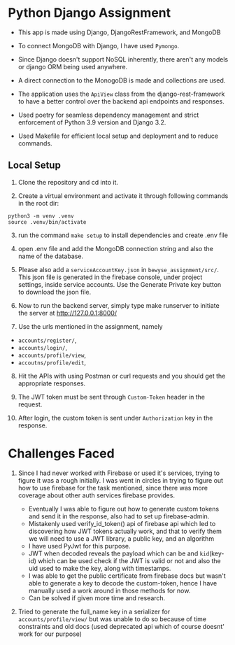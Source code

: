 # Python Django Assignment

- This app is made using Django, DjangoRestFramework, and MongoDB

- To connect MongoDB with Django, I have used `Pymongo`.

- Since Django doesn't support NoSQL inherently, there aren't any models or django ORM being used anywhere.

- A direct connection to the MonogoDB is made and collections are used.

- The application uses the `ApiView` class from the django-rest-framework to have a better control over the backend api endpoints and responses.

- Used poetry for seamless dependency management and strict enforcement of Python 3.9 version and Django 3.2.

- Used Makefile for efficient local setup and deployment and to reduce commands.
## Local Setup

1) Clone the repository and cd into it.

2) Create a virtual environment and activate it through following commands in the root dir:
```
python3 -m venv .venv
source .venv/bin/activate
```
3) run the command `make setup` to install dependencies and create .env file

4) open .env file and add the MongoDB connection string and also the name of the database.

5) Please also add a `serviceAccountKey.json` in `bewyse_assignment/src/`. This json file is generated in the firebase console, under project settings, inside service accounts. Use the Generate Private key button to download the json file.

6) Now to run the backend server, simply type make runserver to initiate the server at http://127.0.0.1:8000/

7) Use the urls mentioned in the assignment, namely
 - `accounts/register/`,
 - `accounts/login/`,
 - `accounts/profile/view`,
 - `accoutns/profile/edit`,

 8) Hit the APIs with using Postman or curl requests and you should get the appropriate responses.

 9) The JWT token must be sent through `Custom-Token` header in the request.

 10) After login, the custom token is sent under `Authorization` key in the response.


# Challenges Faced

1) Since I had never worked with Firebase or used it's services, trying to figure it was a rough initially. I was went in circles in trying to figure out how to use firebase for the task mentioned, since there was more coverage about other auth services firebase provides.

    - Eventually I was able to figure out how to generate custom tokens and send it in the response, also had to set up firebase-admin.
    - Mistakenly used verify_id_token() api of firebase api which led to discovering how JWT tokens actually work, and that to verify them we will need to use a JWT library, a public key, and an algorithm
    - I have used PyJwt for this purpose.
    - JWT when decoded reveals the payload which can be and `kid`(key-id) which can be used check if the JWT is valid or not and also the uid used to make the key, along with timestamps.
    - I was able to get the public certificate from firebase docs but wasn't able to generate a key to decode the custom-token, hence I have manually used a work around in those methods for now.
    - Can be solved if given more time and research.

2) Tried to generate the full_name key in a serializer for `accounts/profile/view/` but was unable to do so because of time constraints and old docs (used deprecated api which of course doesnt' work for our purpose)
